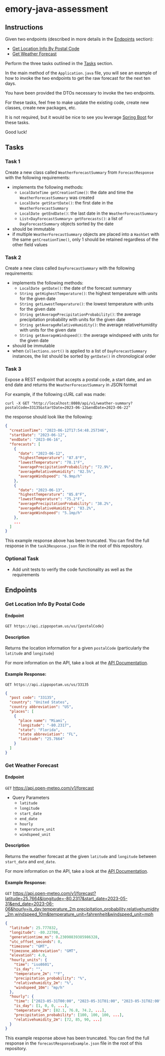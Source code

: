 # emory-java-assessment

## Instructions

Given two endpoints (described in more details in the [Endpoints](#endpoints) section):
* [Get Location Info By Postal Code](#get-location-info-by-postal-code)
* [Get Weather Forecast](#get-weather-forecast)

Perform the three tasks outlined in the [Tasks](#tasks) section.

In the main method of the `Application.java` file, you will see an example of how to invoke the two endpoints to get the raw forecast for the next ten days.

You have been provided the DTOs necessary to invoke the two endpoints.

For these tasks, feel free to make update the existing code, create new classes, create new packages, etc.

It is not required, but it would be nice to see you leverage [Spring Boot](https://spring.io/projects/spring-boot) for these tasks.

Good luck!

## Tasks

### Task 1
Create a new class called `WeatherForecastSummary` from `ForecastResponse` with the following requirements:

* implements the following methods:
    * `LocalDateTime getCreationTime()`: the date and time the `WeatherForecastSummary` was created
    * `LocalDate getStartDate()`: the first date in the `WeatherForecastSummary`
    * `LocalDate getEndDate()`: the last date in the `WeatherForecastSummary`
    * `List<DayForecastSummary> getForecasts()`: a list of `DayForecastSummary` objects sorted by the date
* should be immutable
* if multiple `WeatherForecastSummary` objects are placed into a `HashSet` with the same `getCreationTime()`, only 1 should be retained regardless of the other field values

### Task 2
Create a new class called `DayForecastSummary` with the following requirements:

* implements the following methods:
    * `LocalDate getDate()`: the date of the forecast summary
    * `String getHighestTemperature()`: the highest temperature with units for the given date
    * `String getLowestTemperature()`: the lowest temperature with units for the given date
    * `String getAveragePrecipitationProbability()`: the average precipitation probability with units for the given date
    * `String getAverageRelativeHumidity()`: the average relativeHumidity with units for the given date
    * `String getAverageWindspeed()`: the average windspeed with units for the given date
* should be immutable
* when `Collections.sort()` is applied to a list of `DayForecastSummary` instances, the list should be sorted by `getDate()` in chronological order

### Task 3
Expose a REST endpoint that accepts a postal code, a start date, and an end date and returns the `WeatherForecastSummary` in JSON format

For example, if the following cURL call was made:
```
curl -X GET "http://localhost:8080/api/v1/weather-summary?postalCode=33135&startDate=2023-06-12&endDate=2023-06-22"
```
the response should look like the following:
```json
{
  "creationTime": "2023-06-12T17:54:48.257346",
  "startDate": "2023-06-12",
  "endDate": "2023-06-16",
  "forecasts": [
    {
      "date": "2023-06-12",
      "highestTemperature": "87.8°F",
      "lowestTemperature": "78.1°F",
      "averagePrecipitationProbability": "72.9%",
      "averageRelativeHumidity": "82.5%",
      "averageWindspeed": "6.9mp/h"
    },
    {
      "date": "2023-06-13",
      "highestTemperature": "85.8°F",
      "lowestTemperature": "75.2°F",
      "averagePrecipitationProbability": "38.2%",
      "averageRelativeHumidity": "83.2%",
      "averageWindspeed": "5.1mp/h"
    },
    ...
  ]
}
```
This example response above has been truncated. You can find the full response in the `task3Response.json` file in the root of this repository.

### Optional Task

* Add unit tests to verify the code functionality as well as the requirements

## Endpoints

### Get Location Info By Postal Code

#### Endpoint
`GET https://api.zippopotam.us/us/{postalCode}`

#### Description
Returns the location information for a given `postalCode` (particularly the `latitude` and `longitude`)

For more information on the API, take a look at the [API Documentation](https://api.zippopotam.us/).

#### Example Response:
`GET https://api.zippopotam.us/us/33135`
```json
{
  "post code": "33135",
  "country": "United States",
  "country abbreviation": "US",
  "places": [
    {
      "place name": "Miami",
      "longitude": "-80.2317",
      "state": "Florida",
      "state abbreviation": "FL",
      "latitude": "25.7664"
    }
  ]
}
```

### Get Weather Forecast

#### Endpoint

`GET` https://api.open-meteo.com/v1/forecast
* Query Parameters
    * `latitude`
    * `longitude`
    * `start_date`
    * `end_date`
    * `hourly`
    * `temperature_unit`
    * `windspeed_unit`

#### Description
Returns the weather forecast at the given `latitude` and `longitude` between `start_date` and `end_date`.

For more information on the API, take a look at the [API Documentation](https://open-meteo.com/en/docs#:~:text=Every%206%20hours-,API%20Documentation,-The%20API%20endpoint).

#### Example Response:
`GET` https://api.open-meteo.com/v1/forecast?latitude=25.7664&longitude=-80.2317&start_date=2023-05-31&end_date=2023-06-06&hourly=is_day,temperature_2m,precipitation_probability,relativehumidity_2m,windspeed_10m&temperature_unit=fahrenheit&windspeed_unit=mph
```json
{
  "latitude": 25.777832,
  "longitude": -80.22708,
  "generationtime_ms": 0.23090839385986328,
  "utc_offset_seconds": 0,
  "timezone": "GMT",
  "timezone_abbreviation": "GMT",
  "elevation": 4.0,
  "hourly_units": {
    "time": "iso8601",
    "is_day": "",
    "temperature_2m": "°F",
    "precipitation_probability": "%",
    "relativehumidity_2m": "%",
    "windspeed_10m": "mp/h"
  },
  "hourly": {
    "time": ["2023-05-31T00:00", "2023-05-31T01:00", "2023-05-31T02:00", ...],
    "is_day": [1, 0, 0, ...],
    "temperature_2m": [82.1, 76.8, 74.2, ...],
    "precipitation_probability": [100, 100, 100, ...],
    "relativehumidity_2m": [72, 85, 90, ...]
  }
}
```
This example response above has been truncated. You can find the full response in the `forecastResponseExample.json` file in the root of this repository.
